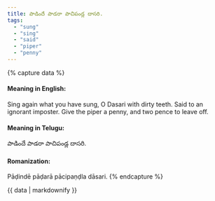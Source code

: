 ```yaml
---
title: పాడిందే పాడరా పాచిపండ్ల దాసరి.
tags:
  - "sung"
  - "sing"
  - "said"
  - "piper"
  - "penny"
---
```


{% capture data %}
#### Meaning in English:
Sing again what you have sung, O Dasari with dirty teeth.
Said to an ignorant imposter.
Give the piper a penny, and two pence to leave off.

#### Meaning in Telugu:
పాడిందే పాడరా పాచిపండ్ల దాసరి.

#### Romanization:
Pāḍindē pāḍarā pācipaṇḍla dāsari.
{% endcapture %}

{{ data | markdownify }}

